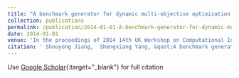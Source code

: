 ```yaml
---
title: "A benchmark generator for dynamic multi-objective optimization problems"
collection: publications
permalink: /publication/2014-01-01-A-benchmark-generator-for-dynamic-multi-objective-optimization-problems
date: 2014-01-01
venue: 'In the proceedings of 2014 14th UK Workshop on Computational Intelligence (UKCI)'
citation: ' Shouyong Jiang,  Shengxiang Yang, &quot;A benchmark generator for dynamic multi-objective optimization problems.&quot; In the proceedings of 2014 14th UK Workshop on Computational Intelligence (UKCI), 2014.'
---
```

Use [Google Scholar](https://scholar.google.com/scholar?q=A+benchmark+generator+for+dynamic+multi+objective+optimization+problems){:target="_blank"} for full citation